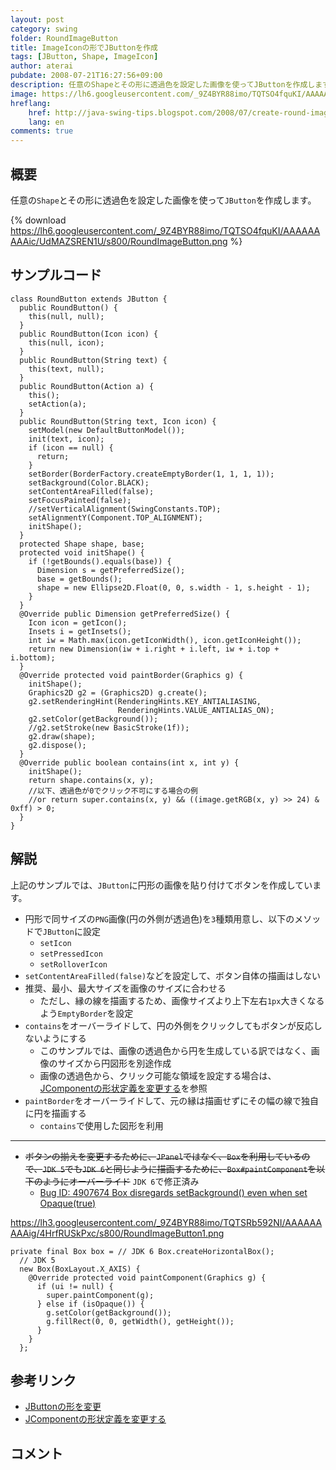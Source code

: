 ```yaml
---
layout: post
category: swing
folder: RoundImageButton
title: ImageIconの形でJButtonを作成
tags: [JButton, Shape, ImageIcon]
author: aterai
pubdate: 2008-07-21T16:27:56+09:00
description: 任意のShapeとその形に透過色を設定した画像を使ってJButtonを作成します。
image: https://lh6.googleusercontent.com/_9Z4BYR88imo/TQTSO4fquKI/AAAAAAAAAic/UdMAZSREN1U/s800/RoundImageButton.png
hreflang:
    href: http://java-swing-tips.blogspot.com/2008/07/create-round-image-jbutton.html
    lang: en
comments: true
---
```

## 概要
任意の`Shape`とその形に透過色を設定した画像を使って`JButton`を作成します。

{% download https://lh6.googleusercontent.com/_9Z4BYR88imo/TQTSO4fquKI/AAAAAAAAAic/UdMAZSREN1U/s800/RoundImageButton.png %}

## サンプルコード
<pre class="prettyprint"><code>class RoundButton extends JButton {
  public RoundButton() {
    this(null, null);
  }
  public RoundButton(Icon icon) {
    this(null, icon);
  }
  public RoundButton(String text) {
    this(text, null);
  }
  public RoundButton(Action a) {
    this();
    setAction(a);
  }
  public RoundButton(String text, Icon icon) {
    setModel(new DefaultButtonModel());
    init(text, icon);
    if (icon == null) {
      return;
    }
    setBorder(BorderFactory.createEmptyBorder(1, 1, 1, 1));
    setBackground(Color.BLACK);
    setContentAreaFilled(false);
    setFocusPainted(false);
    //setVerticalAlignment(SwingConstants.TOP);
    setAlignmentY(Component.TOP_ALIGNMENT);
    initShape();
  }
  protected Shape shape, base;
  protected void initShape() {
    if (!getBounds().equals(base)) {
      Dimension s = getPreferredSize();
      base = getBounds();
      shape = new Ellipse2D.Float(0, 0, s.width - 1, s.height - 1);
    }
  }
  @Override public Dimension getPreferredSize() {
    Icon icon = getIcon();
    Insets i = getInsets();
    int iw = Math.max(icon.getIconWidth(), icon.getIconHeight());
    return new Dimension(iw + i.right + i.left, iw + i.top + i.bottom);
  }
  @Override protected void paintBorder(Graphics g) {
    initShape();
    Graphics2D g2 = (Graphics2D) g.create();
    g2.setRenderingHint(RenderingHints.KEY_ANTIALIASING,
                        RenderingHints.VALUE_ANTIALIAS_ON);
    g2.setColor(getBackground());
    //g2.setStroke(new BasicStroke(1f));
    g2.draw(shape);
    g2.dispose();
  }
  @Override public boolean contains(int x, int y) {
    initShape();
    return shape.contains(x, y);
    //以下、透過色が0でクリック不可にする場合の例
    //or return super.contains(x, y) &amp;&amp; ((image.getRGB(x, y) &gt;&gt; 24) &amp; 0xff) &gt; 0;
  }
}
</code></pre>

## 解説
上記のサンプルでは、`JButton`に円形の画像を貼り付けてボタンを作成しています。

- 円形で同サイズの`PNG`画像(円の外側が透過色)を`3`種類用意し、以下のメソッドで`JButton`に設定
    - `setIcon`
    - `setPressedIcon`
    - `setRolloverIcon`
- `setContentAreaFilled(false)`などを設定して、ボタン自体の描画はしない
- 推奨、最小、最大サイズを画像のサイズに合わせる
    - ただし、縁の線を描画するため、画像サイズより上下左右`1px`大きくなるよう`EmptyBorder`を設定
- `contains`をオーバーライドして、円の外側をクリックしてもボタンが反応しないようにする
    - このサンプルでは、画像の透過色から円を生成している訳ではなく、画像のサイズから円図形を別途作成
    - 画像の透過色から、クリック可能な領域を設定する場合は、[JComponentの形状定義を変更する](https://ateraimemo.com/Swing/MoveNonRectangularImage.html)を参照
- `paintBorder`をオーバーライドして、元の縁は描画せずにその幅の線で独自に円を描画する
    - `contains`で使用した図形を利用

<!-- dummy comment line for breaking list -->

- - - -
- ~~ボタンの揃えを変更するために、`JPanel`ではなく、`Box`を利用しているので、`JDK 5`でも`JDK 6`と同じように描画するために、`Box#paintComponent`を以下のようにオーバーライド~~ `JDK 6`で修正済み
    - [Bug ID: 4907674 Box disregards setBackground() even when set Opaque(true)](http://bugs.java.com/bugdatabase/view_bug.do?bug_id=4907674)

<!-- dummy comment line for breaking list -->

https://lh3.googleusercontent.com/_9Z4BYR88imo/TQTSRb592NI/AAAAAAAAAig/4HrfRUSkPxc/s800/RoundImageButton1.png

<pre class="prettyprint"><code>private final Box box = // JDK 6 Box.createHorizontalBox();
  // JDK 5
  new Box(BoxLayout.X_AXIS) {
    @Override protected void paintComponent(Graphics g) {
      if (ui != null) {
        super.paintComponent(g);
      } else if (isOpaque()) {
        g.setColor(getBackground());
        g.fillRect(0, 0, getWidth(), getHeight());
      }
    }
  };
</code></pre>

## 参考リンク
- [JButtonの形を変更](https://ateraimemo.com/Swing/RoundButton.html)
- [JComponentの形状定義を変更する](https://ateraimemo.com/Swing/MoveNonRectangularImage.html)

<!-- dummy comment line for breaking list -->

## コメント
